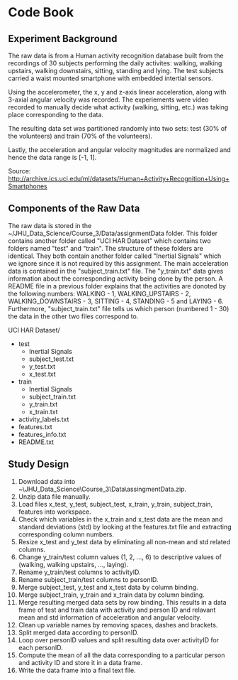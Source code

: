Code Book
=========

Experiment Background
---------------------
The raw data is from a Human activity recognition database built from the recordings of 30 subjects performing the daily activites: walking, walking upstairs, walking downstairs, sitting, standing and lying. The test subjects carried a waist mounted smartphone with embedded intertial sensors. 

Using the accelerometer, the x, y and z-axis linear acceleration, along with 3-axial angular velocity was recorded. The experiements were video recorded to manually decide what activity (walking, sitting, etc.) was taking place corresponding to the data. 

The resulting data set was partitioned randomly into two sets: test (30% of the volunteers) and train (70% of the volunteers).

Lastly, the acceleration and angular velocity magnitudes are normalized and hence the data range is [-1, 1].

Source: http://archive.ics.uci.edu/ml/datasets/Human+Activity+Recognition+Using+Smartphones

Components of the Raw Data
--------------------------
The raw data is stored in the ~/JHU_Data_Science/Course_3/Data/assignmentData folder. This folder contains another folder called "UCI HAR Dataset" which contains two folders named "test" and "train". The structure of these folders are identical. They both contain another folder called "Inertial Signals" which we ignore since it is not required by this assignment. The main acceleration data is contained in the "subject_train.txt" file. The "y_train.txt" data gives information about the corresponding activity being done by the person. A README file in a previous folder explains that the activities are donoted by the following numbers: WALKING - 1, WALKING_UPSTAIRS - 2, WALKING_DOWNSTAIRS - 3, SITTING - 4, STANDING - 5 and LAYING - 6. Furthermore, "subject_train.txt" file tells us which person (numbered 1 - 30) the data in the other two files correspond to.   

UCI HAR Dataset/ 
* test 
    * Inertial Signals  
    * subject_test.txt  
    * y_test.txt  
    * x_test.txt  
* train 
    * Inertial Signals  
    * subject_train.txt  
    * y_train.txt  
    * x_train.txt  
* activity_labels.txt  
* features.txt  
* features_info.txt  
* README.txt  
                   
Study Design
------------  
1. Download data into ~\JHU_Data_Science\Course_3\Data\assingmentData.zip.
2. Unzip data file manually.
3. Load files x_test, y_test, subject_test, x_train, y_train, subject_train, features into workspace.
4. Check which variables in the x_train and x_test data are the mean and standard deviations (std) by looking at the features.txt file and extracting corresponding column numbers. 
5. Resize x_test and y_test data by eliminating all non-mean and std related columns.
6. Change y_train/test column values (1, 2, ..., 6) to descriptive values of (walking, walking upstairs, ..., laying).
7. Rename y_train/test columns to activityID.
8. Rename subject_train/test columns to personID.
9. Merge subject_test, y_test and x_test data by column binding.
10. Merge subject_train, y_train and x_train data by column binding. 
11. Merge resulting merged data sets by row binding. This results in a data frame of test and train data with activity and person ID and relavant mean and std information of acceleration and angular velocity.
12. Clean up variable names by removing spaces, dashes and brackets.
13. Split merged data  according to personID.
14. Loop over personID values and split resulting data over activityID for each personID.
15. Compute the mean of all the data corresponding to a particular person and activity ID and store it in a data frame.
16. Write the data frame into a final text file.
